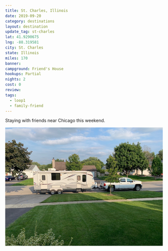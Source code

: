 ```yaml
---
title: St. Charles, Illinois
date: 2019-09-20
category: destinations
layout: destination
update_tag: st-charles
lat: 41.9290675 
lng: -88.319581
city: St. Charles
state: Illinois
miles: 170
banner: 
campground: Friend's House
hookups: Partial
nights: 2
cost: 0
review:
tags:
  - loop1
  - family-friend
---
```


<p>Staying with friends near Chicago this weekend.</p>
<img src="/assets/img/destinations/illinois/st-charles.jpg">
